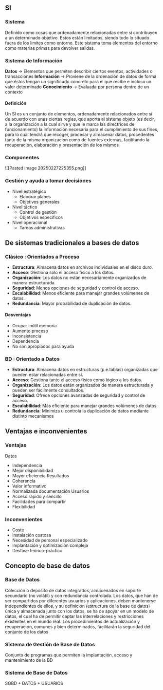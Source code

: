 ## SI
### Sistema
Definido como cosas que ordenadamente relacionadas entre sí contribuyen a un determinado objetivo. Estos están limitados, siendo todo lo situado fuera de los límites como entorno. Este sistema toma elementos del entorno como materias primas para devolver salidas.
### Sistema de Información
**Datos** -> Elementos que permiten describir ciertos eventos, actividades o transacciones
**Información** -> Proviene de la ordenación de datos de forma que éstos tengan un significado concreto para el que recibe e incluso un valor determinado
**Conocimiento** -> Evaluada por persona dentro de un contexto
#### Definición
Un SI es un conjunto de elementos, ordenadamente relacionados entre sí de acuerdo con unas ciertas reglas, que aporta al sistema objeto (es decir, a la organización a la cual sirve y que le marca las directrices de funcionamiento) la información necesaria para el cumplimiento de sus fines, para lo cual tendrá que recoger, procesar y almacenar datos, procedentes tanto de la misma organización como de fuentes externas, facilitando la recuperación, elaboración y presentación de los mismos
### Componentes
![[Pasted image 20250227225355.png]]
### Gestión y ayuda a tomar decisiones
- Nivel estratégico
	- Elaborar planes
	- Objetivos generales
- Nivel táctico
	- Control de gestión
	- Objetivos específicos
- Nivel operacional 
	- Tareas administrativas
## De sistemas tradicionales a bases de datos
### Clásico : Orientados a Proceso
- **Estructura**: Almacena datos en archivos individuales en el disco duro.
- **Acceso**: Gestiona solo el acceso físico a los datos.
- **Organización**: Los datos no están necesariamente organizados de manera estructurada.
- **Seguridad**: Menos opciones de seguridad y control de acceso.
- **Escalabilidad**: Menos eficiente para manejar grandes volúmenes de datos.
- **Redundancia**: Mayor probabilidad de duplicación de datos.
#### Desventajas
- Ocupar inútil memoria
- Aumento proceso
- Inconsistencia
- Dependencia
- No son apropiados para ayuda
### BD : Orientado a Datos
- **Estructura**: Almacena datos en estructuras (p.e.tablas) organizadas que pueden estar relacionadas entre sí.
- **Acceso**: Gestiona tanto el acceso físico como lógico a los datos.
- **Organización**: Los datos están organizados de manera estructurada y pueden ser fácilmente consultados.
- **Seguridad**: Ofrece opciones avanzadas de seguridad y control de acceso.
- **Escalabilidad**: Más eficiente para manejar grandes volúmenes de datos.
- **Redundancia**: Minimiza u controla la duplicación de datos mediante distinto mecanismos
## Ventajas e inconvenientes
### Ventajas
Datos
- Independencia
- Mejor disponibilidad
- Mayor eficiencia
Resultados
- Coherencia
- Valor informativo
- Normalizada documentación
Usuarios
- Acceso rápido y sencillo
- Facilidades para compartir
- Flexibilidad
### Inconvenientes
- Coste
- Instalación costosa
- Necesidad de personal especializado
- Implantación y optimización compleja
- Desfase teórico-práctico
## Concepto de base de datos
### Base de Datos
Colección o depósito de datos integrados, almacenados en soporte secundario
(no volátil) y con redundancia controlada. Los datos, que han de ser compartidos
por diferentes usuarios y aplicaciones, deben mantenerse independientes de ellos,
y su definición (estructura de la base de datos) única y almacenada junto con los
datos, se ha de apoyar en un modelo de datos, el cual ha de permitir captar las
interrelaciones y restricciones existentes en el mundo real. Los procedimientos
de actualización y recuperación, comunes y bien determinados, facilitarán la
seguridad del conjunto de los datos
### Sistema de Gestión de Base de Datos
Conjunto de programas que permiten la implantación, acceso y mantenimiento de la BD
### Sistema de Base de Datos
SGBD + DATOS + USUARIOS